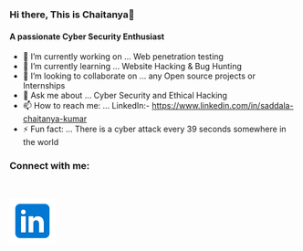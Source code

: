 ### Hi there, This is Chaitanya👋
#### A passionate Cyber Security Enthusiast


- 🔭 I’m currently working on ... Web penetration testing
- 🌱 I’m currently learning ... Website Hacking & Bug Hunting
- 👯 I’m looking to collaborate on ... any Open source projects or Internships 
- 💬 Ask me about ... Cyber Security and Ethical Hacking
- 📫 How to reach me: ... LinkedIn:- https://www.linkedin.com/in/saddala-chaitanya-kumar
- ⚡ Fun fact: ...  There is a cyber attack every 39 seconds somewhere in the world
  

### Connect with me:
<br>

[![LinkedIn](https://github.com/Chaithu7x/Chaithu7x/blob/main/icons/icons8-linkedin.svg)](https://www.linkedin.com/in/saddala-chaitanya-kumar)


